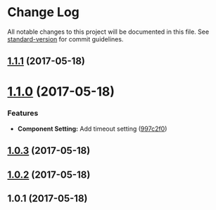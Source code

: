 # Change Log

All notable changes to this project will be documented in this file. See [standard-version](https://github.com/conventional-changelog/standard-version) for commit guidelines.

<a name="1.1.1"></a>
## [1.1.1](https://github.com/lodash-thailand/react-pixnode-shuffle-images/compare/v1.1.0...v1.1.1) (2017-05-18)



<a name="1.1.0"></a>
# [1.1.0](https://github.com/lodash-thailand/react-pixnode-shuffle-images/compare/v1.0.3...v1.1.0) (2017-05-18)


### Features

* **Component Setting:** Add timeout setting ([997c2f0](https://github.com/lodash-thailand/react-pixnode-shuffle-images/commit/997c2f0))



<a name="1.0.3"></a>
## [1.0.3](https://github.com/lodash-thailand/react-pixnode-shuffle-images/compare/v1.0.2...v1.0.3) (2017-05-18)



<a name="1.0.2"></a>
## [1.0.2](https://github.com/lodash-thailand/react-pixnode-shuffle-images/compare/v1.0.1...v1.0.2) (2017-05-18)



<a name="1.0.1"></a>
## 1.0.1 (2017-05-18)
